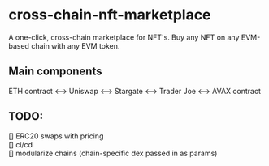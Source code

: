 # cross-chain-nft-marketplace
A one-click, cross-chain marketplace for NFT's. Buy any NFT on any EVM-based chain with any EVM token.


## Main components

ETH contract <--> Uniswap <--> Stargate <--> Trader Joe <--> AVAX contract

## TODO:
[] ERC20 swaps with pricing   
[] ci/cd   
[] modularize chains (chain-specific dex passed in as params)   